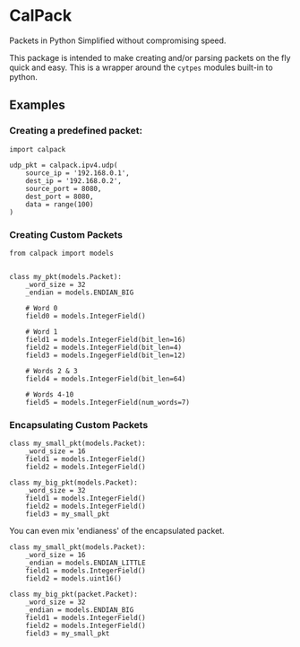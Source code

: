 # CalPack
Packets in Python Simplified without compromising speed.

This package is intended to make creating and/or parsing packets on the fly quick and easy.  This is a wrapper around the `cytpes` modules built-in to python.  

## Examples

### Creating a predefined packet:

    import calpack
    
    udp_pkt = calpack.ipv4.udp(
        source_ip = '192.168.0.1',
        dest_ip = '192.168.0.2',
        source_port = 8080,
        dest_port = 8080,
        data = range(100)
    )
    
### Creating Custom Packets
    
    from calpack import models
    
    
    class my_pkt(models.Packet):
        _word_size = 32
        _endian = models.ENDIAN_BIG
        
        # Word 0
        field0 = models.IntegerField()
        
        # Word 1
        field1 = models.IntegerField(bit_len=16)
        field2 = models.IntegerField(bit_len=4)
        field3 = models.IngegerField(bit_len=12)
        
        # Words 2 & 3
        field4 = models.IntegerField(bit_len=64)
        
        # Words 4-10
        field5 = models.IntegerField(num_words=7)        
        
### Encapsulating Custom Packets
        
    class my_small_pkt(models.Packet):
        _word_size = 16
        field1 = models.IntegerField()
        field2 = models.IntegerField()
        
    class my_big_pkt(models.Packet):
        _word_size = 32
        field1 = models.IntegerField()
        field2 = models.IntegerField()
        field3 = my_small_pkt
        
       
You can even mix 'endianess' of the encapsulated packet.
       
    class my_small_pkt(models.Packet):
        _word_size = 16
        _endian = models.ENDIAN_LITTLE
        field1 = models.IntegerField()
        field2 = models.uint16()
        
    class my_big_pkt(packet.Packet):
        _word_size = 32
        _endian = models.ENDIAN_BIG
        field1 = models.IntegerField()
        field2 = models.IntegerField()
        field3 = my_small_pkt
        